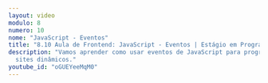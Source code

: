 ```yaml
---
layout: video
modulo: 8
numero: 10
nome: "JavaScript - Eventos"
title: "8.10 Aula de Frontend: JavaScript - Eventos | Estágio em Programação"
description: "Vamos aprender como usar eventos de JavaScript para programar
  sites dinâmicos."
youtube_id: "oGUEYeeMqM0"
---
```

